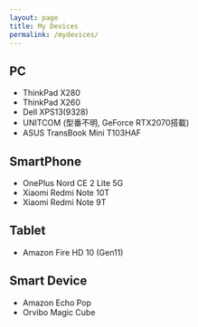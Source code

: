 ```yaml
---
layout: page
title: My Devices
permalink: /mydevices/
---
```

## PC
* ThinkPad X280
* ThinkPad X260
* Dell XPS13(9328)
* UNITCOM (型番不明, GeForce RTX2070搭載)
* ASUS TransBook Mini T103HAF

## SmartPhone
* OnePlus Nord CE 2 Lite 5G
* Xiaomi Redmi Note 10T
* Xiaomi Redmi Note 9T

## Tablet
* Amazon Fire HD 10 (Gen11)

## Smart Device
* Amazon Echo Pop
* Orvibo Magic Cube
